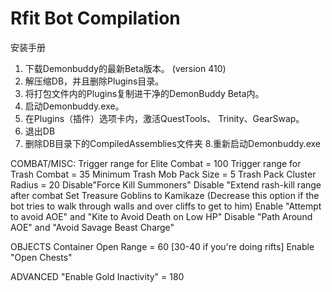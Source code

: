 Rfit Bot Compilation
=====================

安装手册 

1. 下载Demonbuddy的最新Beta版本。 (version 410)
2. 解压缩DB，并且删除Plugins目录。
3. 将打包文件内的Plugins复制进干净的DemonBuddy Beta内。
4. 启动Demonbuddy.exe。
5. 在Plugins（插件）选项卡内，激活QuestTools、 Trinity、GearSwap。
6. 退出DB
7. 删除DB目录下的CompiledAssemblies文件夹
8.重新启动Demonbuddy.exe


COMBAT/MISC:
Trigger range for Elite Combat = 100
Trigger range for Trash Combat = 35
Minimum Trash Mob Pack Size = 5
Trash Pack Cluster Radius = 20
Disable"Force Kill Summoners"
Disable "Extend rash-kill range after combat
Set Treasure Goblins to Kamikaze (Decrease this option if the bot tries to walk through walls and over cliffs to get to him)
Enable "Attempt to avoid AOE" and "Kite to Avoid Death on Low HP"
Disable "Path Around AOE" and "Avoid Savage Beast Charge"

OBJECTS
Container Open Range = 60 [30-40 if you're doing rifts]
Enable "Open Chests"

ADVANCED
"Enable Gold Inactivity" = 180